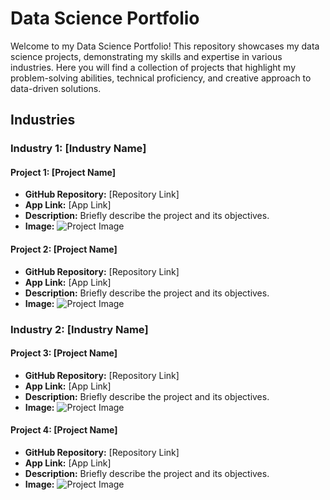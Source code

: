 # Data Science Portfolio

Welcome to my Data Science Portfolio! This repository showcases my data science projects, demonstrating my skills and expertise in various industries. Here you will find a collection of projects that highlight my problem-solving abilities, technical proficiency, and creative approach to data-driven solutions.

## Industries

### Industry 1: [Industry Name]

#### Project 1: [Project Name]

- **GitHub Repository:** [Repository Link]
- **App Link:** [App Link]
- **Description:** Briefly describe the project and its objectives.
- **Image:** ![Project Image](images/project1.png)

#### Project 2: [Project Name]

- **GitHub Repository:** [Repository Link]
- **App Link:** [App Link]
- **Description:** Briefly describe the project and its objectives.
- **Image:** ![Project Image](images/project2.png)

### Industry 2: [Industry Name]

#### Project 3: [Project Name]

- **GitHub Repository:** [Repository Link]
- **App Link:** [App Link]
- **Description:** Briefly describe the project and its objectives.
- **Image:** ![Project Image](images/project3.png)

#### Project 4: [Project Name]

- **GitHub Repository:** [Repository Link]
- **App Link:** [App Link]
- **Description:** Briefly describe the project and its objectives.
- **Image:** ![Project Image](images/project4.png)
